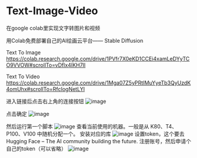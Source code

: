 # Text-Image-Video
在google colab里实现文字转图片和视频

用Colab免费部署自己的AI绘画云平台—— Stable Diffusion

Text To Image
https://colab.research.google.com/drive/1PVfr7X0eKD1CCEi4xamLeDYyTCO9VVOW#scrollTo=vDflx4IKH7Il



Text To Video
https://colab.research.google.com/drive/1Mga07Z5yPRtIMuYyeTb3QyUzdK4omUhx#scrollTo=RfcIogNetLYl

进入链接后点击右上角的连接按钮
![image](https://user-images.githubusercontent.com/7991891/229448114-82e54dde-df36-425f-aa5d-54948b641d44.png)

点击确定
![image](https://user-images.githubusercontent.com/7991891/229448921-fa05be61-cf16-42b4-bc67-0e0d8948884c.png)

然后运行第一个脚本
![image](https://user-images.githubusercontent.com/7991891/229449141-c6f937a2-a8a9-4eaa-a76b-636a7b09f608.png)
查看当前使用的机器。一般是从 K80、T4、P100、V100 中随机分配一个。
安装对应的库
![image](https://user-images.githubusercontent.com/7991891/229449566-ccc3b554-4eb2-4b94-929c-e41caa62785e.png)
设置token，这个要去Hugging Face – The AI community building the future. 注册账号，然后申请个自己的token（可以省略）
![image](https://user-images.githubusercontent.com/7991891/229449771-8b1ce608-4a0e-4a65-960e-e643b4992738.png)
